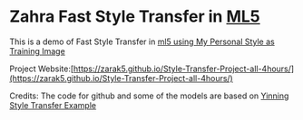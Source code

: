 # Zahra Fast Style Transfer in [ML5](https://github.com/ITPNYU/ml5-js)
This is a demo of Fast Style Transfer in [ml5 using My Personal Style as Training Image](https://github.com/ITPNYU/ml5-js)

Project Website:[https://zarak5.github.io/Style-Transfer-Project-all-4hours/](https://zarak5.github.io/Style-Transfer-Project-all-4hours/)

Credits:
The code for github and some of the models are based on [Yinning Style Transfer Example ](https://yining1023.github.io/fast_style_transfer_in_ML5)
